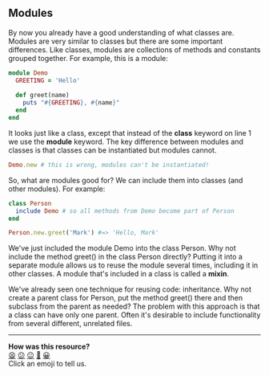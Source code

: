 Modules
----

By now you already have a good understanding of what classes are. Modules are very similar to classes but there are some important differences. Like classes, modules are collections of methods and constants grouped together. For example, this is a module:

```ruby
module Demo
  GREETING = 'Hello'
  
  def greet(name)
    puts "#{GREETING}, #{name}"
  end
end
```

It looks just like a class, except that instead of the **class** keyword on line 1 we use the **module** keyword. The key difference between modules and classes is that classes can be instantiated but modules cannot.

```ruby
Demo.new # this is wrong, modules can't be instantiated!
```

So, what are modules good for? We can include them into classes (and other modules). For example:

```ruby
class Person
  include Demo # so all methods from Demo become part of Person
end

Person.new.greet('Mark') #=> 'Hello, Mark'
```

We've just included the module Demo into the class Person. Why not include the method greet() in the class Person directly? Putting it into a separate module allows us to reuse the module several times, including it in other classes. A module that's included in a class is called a **mixin**.

We've already seen one technique for reusing code: inheritance. Why not create a parent class for Person, put the method greet() there and then subclass from the parent as needed? The problem with this approach is that a class can have only one parent. Often it's desirable to include functionality from several different, unrelated files.

<!-- BEGIN GENERATED SECTION DO NOT EDIT -->

---

**How was this resource?**  
[😫](https://airtable.com/shrUJ3t7KLMqVRFKR?prefill_Repository=makersacademy/course&prefill_File=pills/modules.md&prefill_Sentiment=😫) [😕](https://airtable.com/shrUJ3t7KLMqVRFKR?prefill_Repository=makersacademy/course&prefill_File=pills/modules.md&prefill_Sentiment=😕) [😐](https://airtable.com/shrUJ3t7KLMqVRFKR?prefill_Repository=makersacademy/course&prefill_File=pills/modules.md&prefill_Sentiment=😐) [🙂](https://airtable.com/shrUJ3t7KLMqVRFKR?prefill_Repository=makersacademy/course&prefill_File=pills/modules.md&prefill_Sentiment=🙂) [😀](https://airtable.com/shrUJ3t7KLMqVRFKR?prefill_Repository=makersacademy/course&prefill_File=pills/modules.md&prefill_Sentiment=😀)  
Click an emoji to tell us.

<!-- END GENERATED SECTION DO NOT EDIT -->
